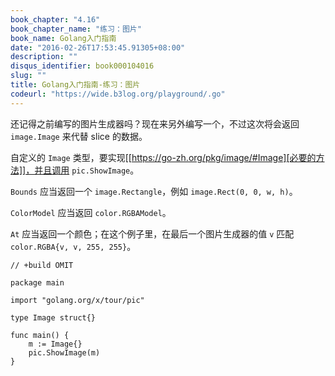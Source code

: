 ```yaml
---
book_chapter: "4.16"
book_chapter_name: "练习：图片"
book_name: Golang入门指南
date: "2016-02-26T17:53:45.91305+08:00"
description: ""
disqus_identifier: book000104016
slug: ""
title: Golang入门指南-练习：图片
codeurl: "https://wide.b3log.org/playground/.go"
---
```





还记得之前编写的图片生成器吗？现在来另外编写一个，不过这次将会返回 `image.Image` 来代替 slice 的数据。

自定义的 `Image` 类型，要实现[[https://go-zh.org/pkg/image/#Image][必要的方法]]，并且调用 `pic.ShowImage`。

`Bounds` 应当返回一个 `image.Rectangle`，例如 `image.Rect(0, 0, w, h)`。

`ColorModel` 应当返回 `color.RGBAModel`。

`At` 应当返回一个颜色；在这个例子里，在最后一个图片生成器的值 `v` 匹配 `color.RGBA{v, v, 255, 255}`。

```
// +build OMIT

package main

import "golang.org/x/tour/pic"

type Image struct{}

func main() {
	m := Image{}
	pic.ShowImage(m)
}

```

